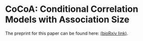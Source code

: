 # CoCoA: Conditional Correlation Models with Association Size

The preprint for this paper can be found here: [(bioRxiv link)](https://www.biorxiv.org/content/10.1101/2022.03.28.486098v1).
